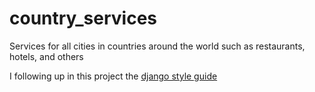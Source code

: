 # country_services
Services for all cities in countries around the world such as restaurants, hotels, and others


I following up in this project the <a class="reference external" href="https://github.com/HackSoftware/Django-Styleguide"> django style guide</a> 
